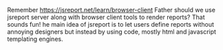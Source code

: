 Remember https://jsreport.net/learn/browser-client
Father should we use jsreport server along with browser client tools to render reports? That sounds fun!
he main idea of jsreport is to let users define reports without annoying designers but instead by using code, mostly html and javascript templating engines.